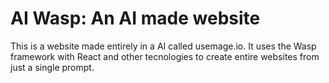  # AI Wasp: An AI made website
  This is a  website made entirely in a AI called usemage.io. It uses the Wasp
framework with React and other tecnologies to create entire websites from just a single prompt.
